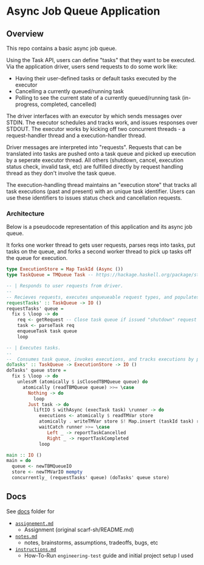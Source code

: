 # Async Job Queue Application

## Overview

This repo contains a basic async job queue.

Using the Task API, users can define "tasks" that they want to be executed. Via the application driver, users send requests to do some work like:
* Having their user-defined tasks or default tasks executed by the executor
* Cancelling a currently queued/running task
* Polling to see the current state of a currently queued/running task (in-progress, completed, cancelled)

The driver interfaces with an executor by which sends messages over STDIN. The executor schedules and tracks work, and issues responses over STDOUT. The executor works by kicking off two concurrent threads - a request-handler thread and a execution-handler thread.

Driver messages are interpreted into "requests". Requests that can be translated into tasks are pushed onto a task queue and picked up execution by a seperate executor thread. All others (shutdown, cancel, execution status check, invalid task, etc) are fulfilled directly by request handling thread as they don't involve the task queue.

The execution-handling thread maintains an "execution store" that tracks all task executions (past and present) with an unique task identifier. Users can use these identifiers to issues status check and cancellation requests.

### Architecture

Below is a pseudocode representation of this application and its async job queue.

It forks one worker thread to gets user requests, parses reqs into tasks, put tasks on the queue,
  and forks a second worker thread to pick up tasks off the queue for execution.

```hs
type ExecutionStore = Map TaskId (Async ())
type TaskQueue = TMQueue Task -- https://hackage.haskell.org/package/stm-chans-3.0.0.9/docs/Control-Concurrent-STM-TMQueue.html

-- | Responds to user requests from driver.
--
-- Recieves requests, executes unqueueable request types, and populates task queue.
requestTasks' :: TaskQueue -> IO ()
requestTasks' queue =
  fix $ \loop -> do
    req <- getRequest -- Close task queue if issued "shutdown" request
    task <- parseTask req
    enqueueTask task queue
    loop

-- | Executes tasks.
--
--  Consumes task queue, invokes executions, and tracks executions by populating the execution store
doTasks' :: TaskQueue -> ExecutionStore -> IO ()
doTasks' queue store =
  fix $ \loop -> do
    unlessM (atomically $ isClosedTBMQueue queue) do
      atomically (readTBMQueue queue) >>= \case
        Nothing -> do
          loop
        Just task -> do
          liftIO $ withAsync (execTask task) \runner -> do
            executions <- atomically $ readTMVar store
            atomically . writeTMVar store $! Map.insert (taskId task) runner executions
            waitCatch runner >>= \case
               Left _ -> reportTaskCancelled
               Right _ -> reportTaskCompleted
            loop

main :: IO ()
main = do
  queue <- newTBMQueueIO
  store <- newTMVarIO mempty
  concurrently_ (requestTasks' queue) (doTasks' queue store)
```


## Docs

See [docs](./docs) folder for
* [`assignement.md`](./docs/assignment.md)
  * Assignment (original scarf-sh/README.md)
* [`notes.md`](./docs/assignment.md)
  * notes, brainstorms, assumptions, tradeoffs, bugs, etc
* [`instructions.md`](./docs/instructions.md)
  * How-To-Run `engineering-test` guide and initial project setup I used
